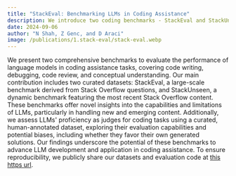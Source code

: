 ```yaml
---
title: "StackEval: Benchmarking LLMs in Coding Assistance"
description: We introduce two coding benchmarks - StackEval and StackUnseen - to evaluate language models' performance on real programming tasks, along with a comprehensive framework to assess how well LLMs can judge coding solutions.
date: 2024-09-06
author: "N Shah, Z Genc, and D Araci"
image: /publications/1.stack-eval/stack-eval.webp
---
```


We present two comprehensive benchmarks to evaluate the performance of language models in coding assistance tasks, covering code writing, debugging, code review, and conceptual understanding. Our main contribution includes two curated datasets: StackEval, a large-scale benchmark derived from Stack Overflow questions, and StackUnseen, a dynamic benchmark featuring the most recent Stack Overflow content. These benchmarks offer novel insights into the capabilities and limitations of LLMs, particularly in handling new and emerging content. Additionally, we assess LLMs' proficiency as judges for coding tasks using a curated, human-annotated dataset, exploring their evaluation capabilities and potential biases, including whether they favor their own generated solutions. Our findings underscore the potential of these benchmarks to advance LLM development and application in coding assistance. To ensure reproducibility, we publicly share our datasets and evaluation code at [this https url](https://github.com/ProsusAI/stack-eval).
